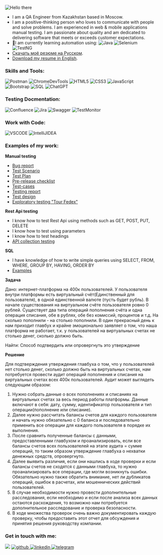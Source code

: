 
![Hello there](https://github.com/OlgaQAworld/OlgaQAworld/assets/146815272/1f7f0a06-f62c-4f9b-acca-dd23b34d6229)


- I am a QA Engineer from Kazakhstan based in Moscow.
- I am a positive-thinking person who loves to communicate with people and solve problems.
I am experienced in web & mobile applications manual testing. I am passionate about quality and am dedicated to delivering software that meets or exceeds customer expectations. 
- 🌱I am currently learning automation using:
![Java](https://img.shields.io/badge/java-%2320232a.svg?style=for-the-badge&logo=java&logoColor=%2361DAFB)
![Selenium](https://img.shields.io/badge/Selenium-007ACC?style=for-the-badge&logo=selenium&logoColor=white)
![TestNG](https://img.shields.io/badge/TestNG-%23FF9900.svg?style=for-the-badge&logo=amazon-aws&logoColor=white)
- [Скачать моё резюме на Русском](https://drive.google.com/file/d/1OW814QIveV4AbuRsAtvvmna6GpO40dB1/view?usp=sharing).
- [Download my resume in English](https://drive.google.com/file/d/1ajwPGgmf_t-LZxS3sSbOESK2ozGU_Igd/view?usp=sharing).


<h3>Skills and Tools:</h3>
<div>
  
![Postman](https://img.shields.io/badge/postman-%23E34F26.svg?style=for-the-badge&logo=postman&logoColor=white) 
![ChromeDevTools](https://img.shields.io/badge/ChromeDevTools-%234ea94b.svg?style=for-the-badge&logo=ChromeDevTools&logoColor=white)
![HTML5](https://img.shields.io/badge/html5-%23E34F26.svg?style=for-the-badge&logo=html5&logoColor=white)
![CSS3](https://img.shields.io/badge/css3-%231572B6.svg?style=for-the-badge&logo=css3&logoColor=white)
![JavaScript](https://img.shields.io/badge/javascript-%23323330.svg?style=for-the-badge&logo=javascript&logoColor=%23F7DF1E)
![Bootstrap](https://img.shields.io/badge/bootstrap-%23563D7C.svg?style=for-the-badge&logo=bootstrap&logoColor=white)
![SQL](https://img.shields.io/badge/SQL-%234ea94b.svg?style=for-the-badge&logo=sql&logoColor=white)
![ChatGPT](https://img.shields.io/badge/chatGPT-74aa9c?style=for-the-badge&logo=openai&logoColor=white)
</div>

<h3>Testing Docmentation:</h3>
<div>

![Confluence](https://img.shields.io/badge/confluence-%231572B6.svg?style=for-the-badge&logo=confluence&logoColor=white)
![Jira](https://img.shields.io/badge/Jira-%231572B6.svg?style=for-the-badge&logo=jira&logoColor=white)
![Swagger](https://img.shields.io/badge/swagger-%234ea94b.svg?style=for-the-badge&logo=swagger&logoColor=white)
![TestMonitor](https://img.shields.io/badge/testmonitor-%234ea94b.svg?style=for-the-badge&logo=testmonitor&logoColor=white)  
</div> 

<h3>Work with Code:</h3>
<div>

![VSCODE](https://img.shields.io/badge/vscode-%231572B6.svg?style=for-the-badge&logo=vscode&logoColor=white)
![IntelliJIDEA](https://img.shields.io/badge/intellijidea-%2320232a.svg?style=for-the-badge&logo=intellijidea&logoColor=%2361DAFB)






 <h3>Examples of my work:</h3>
 <div>


 __Manual testing__
   
 - [Bug report](https://github.com/OlgaQAworld/OlgaQAworld/files/13278912/-.xlsx)
 - [Test Scenario](https://github.com/OlgaQAworld/OlgaQAworld/files/13278752/-.docx)
 - [Test Plan](https://github.com/OlgaQAworld/OlgaQAworld/files/13278715/-.docx)
 - [Pre-release checklist](https://github.com/OlgaQAworld/OlgaQAworld/files/13278640/default.docx)
 - [Test-cases](https://github.com/OlgaQAworld/OlgaQAworld/files/13278877/Test-cases.game.creation.xlsx)
 - [Testing report](https://github.com/OlgaQAworld/OlgaQAworld/files/13278952/QA.-.Testing.report.Check.list.Bug.report.docx)
 - [Test design](https://github.com/OlgaQAworld/OlgaQAworld/files/13278986/-.pdf)
 - [Exploratory testing "Tour Fedex"](https://github.com/OlgaQAworld/OlgaQAworld/files/13278978/sploteam.docx)


 __Rest Api testing__

 - I know how to test Rest Api using methods such as GET, POST, PUT, DELETE
 - I know how to test using parameters
 - I know how to test headings
 - [API collection testing](https://github.com/OlgaQAworld/Postman_API_sploteam)
    
 __SQL__

  - I have knowledge of how to write simple queries using SELECT, FROM, WHERE, GROUP BY, HAVING, ORDER BY
  - [Examples](https://docs.google.com/spreadsheets/d/1NkJY7gMgvUNX5q3ma6WMOuZA649s_JDl/edit?usp=sharing&ouid=115672572273097717847&rtpof=true&sd=true)

__Задача__

Дано: интернет-платформа на 400к пользователей. У пользователя внутри платформы есть виртуальный счёт(Единственный для пользователя), в одной единственной валюте (пусть будет рубль). В начале существования на виртуальном счёте пользователя ровно 0 рублей. Существует два типа операций пополнения счёта и одна операция списания, обе в рублях, обе без комиссий, процентов и т.д. На сколько пополнили - на столько пополнили.
В один прекрасный день к нам приходит главбух и крайне эмоционально заявляет о том, что наша платформа не работает, т.к. у пользователей на виртуальных счетах не столько денег, сколько должно быть.

Найти: Способ подтвердить или опровергнуть это утверждение

__Решение__

Для подтверждения утверждения главбуха о том, что у пользователей нет столько денег, сколько должно быть на виртуальных счетах, нам потребуется провести аудит операций пополнения и списания на виртуальных счетах всех 400к пользователей. Аудит может выглядеть следующим образом: 

1. Нужно собрать данные о всех пополнениях и списаниях на виртуальных счетах за весь период работы платформы. Данные включают в себя: дату, сумму, идентификатор пользователя и тип операции(пополнение или списание).
2. Далее нужно рассчитать балансы счетов для каждого пользователя и начать нужно обязательно с 0 баланса и последовательно применить все операции для каждого пользователя в порядке их выполнения.
3. После сравнить полученные балансы с данными, предоставленными главбухом и проанализировать, если все балансы счетов всех пользователей на этапе аудита = сумме операций, то таким образом утверждение главбуха о нехватки денежных средств, опровергнуто.
4. Далее выявить различия, если они нашлись в ходе проверки и если балансы счетов не сходятся с данными главбуха, то нужно проанализировать все операции, где могли возникнуть ошибки. Обязательно нужно также обратить внимание, нет ли дубликатов операций, ошибок в расчетах, или мошеннических действий пользователей.
5. В случае необходимости нужно провести дополнительные расследования, если необходимо и если после анализа всех данных остаются расхождения, то возможно нам потребуется дополнительное расследование и проверка безопасности.
6. В ходе множества проверок очень важно документировать каждую проверку, чтобы предоставить этот отчет для обсуждения и принятия решения руководству компании.
 </div>

 <h3>Get in touch with me:</h3>

<div>

<a href="mailto:olyayevtyunina@gmail.com">
<img src="https://img.shields.io/badge/Gmail-D14836?style=for-the-badge&logo=gmail&logoColor=white"/></a>
<a href="https://github.com/OlgaQAworld" target="_blank">
<img src=https://img.shields.io/badge/github-%2324292e.svg?&style=for-the-badge&logo=github&logoColor=white alt=github />
</a>
<a href="https://www.linkedin.com/in/olga-yevtyunina-a3a81057/" target="_blank">
<img src=https://img.shields.io/badge/linkedin-%231E77B5.svg?&style=for-the-badge&logo=linkedin&logoColor=white alt=linkedin  />
</a>  
<a href="https://t.me/OlyaYevtyunina" target="_blank">
<img src=https://img.shields.io/badge/telegram-%231E77B5.svg?&style=for-the-badge&logo=telegram&logoColor=white alt=telegram  />
</a> 
</div>




 

 
 
 




